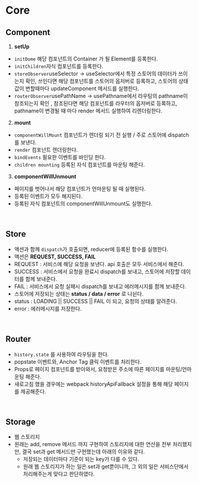 



# Core 

## Component 



1. **setUp**

- `initDome` 해당 컴포넌트의 Container 가 될 Element를 등록한다.
- `initChildren`자식 컴포넌트를 등록한다.
- `storeObserver`useSelector -> useSelector에서 특정 스토어의 데이터가 쓰이는지 확인, 쓰인다면 해당 컴포넌트를 스토어의 옵저버로 등록하고, 스토어의 상태값이 변할때마다 updateComponent 메서드를 실행한다.
- `routerObserver`usePathName -> usePathname에서 라우팅의 pathname이 참조되는지 확인 , 참조된다면 해당 컴포넌트를 라우터의 옵저버로 등록하고, pathname이 변경될 때 마다 render 메서드 실행하여 리렌더링한다.



2. **mount**  

- `componentWillMount` 컴포넌트가 렌더링 되기 전 실행 /  주로 스토어에 dispatch를 보낸다.
- `render` 컴포넌트 렌더링한다.
- `bindEvents` 필요한 이벤트를 바인딩 한다.
- `children mounting` 등록된 자식 컴포넌트를 마운팅 해준다.





3. **componentWillUnmount**

- 페이지를 벗어나서 해당 컴포넌트가 언마운팅 될 때 실행된다.
- 등록된 이벤트가 모두 해지된다.
- 등록된 자식 컴포넌트의 componentWillUnmount도 실행한다.



<br/>



## Store

- 액션과 함께 `dispatch`가 호출되면, reducer에 등록된 함수를 실행한다.
- 액션은 **REQUEST, SUCCESS, FAIL** 
- REQUEST : 서비스에 해당 요청을 보낸다.  api 호출은 모두 서비스에서 해준다.
- SUCCESS : 서비스에서 요청을 완료시 dispatch를 보내고, 스토어에 저장할 데이터를 함께 보내준다.
- FAIL : 서비스에서 요청 실패시 dispatch를 보내고 에러메시지를 함께 보내준다.
- 스토어에 저장되는 상태는 **status / data / error** 로 나뉜다.
- status : LOADING  || SUCCESS || FAIL  이 되고, 요청의 상태를 알려준다.
- error : 에러메시지를 저장한다.



<br/>



## Router

- `history.state` 를 사용하여 라우팅을 한다.
- popstate 이벤트와, Anchor Tag 클릭 이벤트를 처리한다.
- Props로 페이지 컴포넌트를 받아와서,  요청받은 주소에 따른 페이지를 마운팅/언마운팅 해준다.
- 새로고침 했을 경우에는 webpack historyApiFallback 설정을 통해 해당 페이지를 제공해준다. 



<br/>



## Storage

- 웹 스토리지
- 원래는 add, remove 메서드 까지 구현하여 스토리지에 대한 연산을 전부 처리했지만, 결국 set과 get 메서드만 구현했는데 아래의 이유와 같다.
  - 저장되는 데이터마다 기준이 되는 key가 다를 수 있다.
  - 원래 웹 스토리지가 하는 일은 set과 get뿐이니까, 그 외의 일은 서비스단에서 처리해주는게 맞다고 판단하였다.



